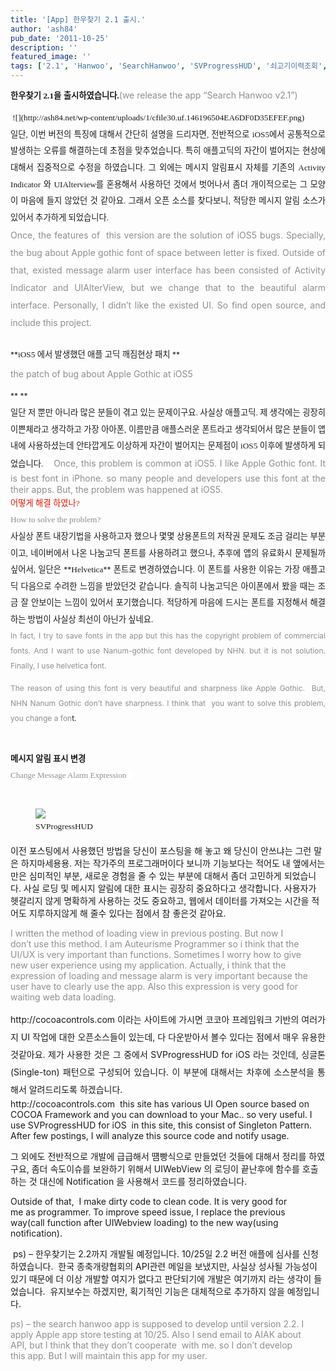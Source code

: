 ```yaml
---
title: '[App] 한우찾기 2.1 출시.'
author: 'ash84'
pub_date: '2011-10-25'
description: ''
featured_image: ''
tags: ['2.1', 'Hanwoo', 'SearchHanwoo', 'SVProgressHUD', '쇠고기이력조회', '찾기', '축산물 등급 판정소', '한우', '한우찾기']
---
```



**<span style="font-size: 10pt; "><span style="font-family: Dotum; ">한우찾기 2.1을 출시하였습니다.</span></span>**<span class="Apple-style-span" style="line-height: 18px; "><font class="Apple-style-span" color="#8e8e8e">(we release the app “Search Hanwoo v2.1”)</font></span>

<div style="line-height: 2; text-align: justify;"><span class="Apple-style-span" style="background-color: rgb(255, 255, 255); "><div style="text-align: justify;"><span style="font-size: 10pt; "><span style="font-family: Dotum; "> </span></span><span style="font-size: 10pt; "><span style="font-family: Dotum; ">![](http://ash84.net/wp-content/uploads/1/cfile30.uf.146196504EA6DF0D35EFEF.png)</span></span>

</div></span></div><div style="line-height: 2; text-align: justify;"><span class="Apple-style-span" style="background-color: rgb(255, 255, 255); "><span style="font-size: 10pt; "><span style="font-family: Dotum; ">일단, 이번 버전의 특징에 대해서 간단히 설명을 드리자면, 전반적으로 iOS5에서 공통적으로 발생하는 오류를 해결하는데 초점을 맞추었습니다. 특히 애플고딕의 자간이 벌어지는 현상에 대해서 집중적으로 수정을 하였습니다. 그 외에는 메시지 알림표시 자체를 기존의 Activity Indicator 와 UIAlterview를 혼용해서 사용하던 것에서 벗어나서 좀더 개이적으로는 그 모양이 마음에 들지 않았던 것 같아요. 그래서 오픈 소스를 찾다보니, 적당한 메시지 알림 소스가 있어서 추가하게 되었습니다. </span></span></span></div><div style="line-height: 2; text-align: justify;"><span class="Apple-style-span" style="background-color: rgb(255, 255, 255);"><div style="text-align: justify;"></div></span>  
<font class="Apple-style-span" color="#8e8e8e">Once, the features of  this version are the solution of iOS5 bugs. Specially, the<span class="s1"> bug about Apple gothic font of space between letter is fixed. </span>Outside of that, existed message alarm user interface has been consisted of Activity Indicator and UIAlterView, but we change that to the beautiful alarm interface. <span class="Apple-style-span" style="background-color: rgb(255, 255, 255); "></span>Personally, I didn’t like the existed UI. So find open source, and include this project. </font>  
<span class="Apple-style-span" style="background-color: rgb(255, 255, 255); "><div style="text-align: justify;"><span style="font-size: 10pt; "><span style="font-family: Dotum; "> </span></span></div></span></div><span style="font-size: 9pt; background-color: rgb(255, 255, 255);">**<span style="font-size: 10pt; "><span style="font-family: Dotum; ">iOS5 에서 발생했던 애플 고딕 깨짐현상 패치  
</span></span>**</span><span class="Apple-style-span" style="background-color: rgb(255, 255, 255); "><span style="font-size: 10pt; "><span style="font-family: Dotum; "></span></span></span>

<font class="Apple-style-span" color="#8e8e8e">the patch of bug about Apple Gothic at iOS5</font>

<div style="line-height: 2; text-align: justify;"><span style="font-size: 9pt; background-color: rgb(255, 255, 255);">**<span style="font-size: 10pt; "><span style="font-family: Dotum; "> </span></span>**</span></div><div style="line-height: 2; text-align: justify;"><span class="Apple-style-span" style="background-color: rgb(255, 255, 255); "><span style="font-size: 10pt; "><span style="font-family: Dotum; ">일단 저 뿐만 아니라 많은 분들이 겪고 있는 문제이구요. 사실상 애플고딕. 제 생각에는 굉장히 이쁜체라고 생각하고 가장 아아폰, 이름만큼 애플스러운 폰트라고 생각되어서 많은 분들이 앱 내에 사용하셨는데 안타깝게도 이상하게 자간이 벌어지는 문제점이 iOS5 이후에 발생하게 되었습니다.   
  </span></span>  
</span><font class="Apple-style-span" color="#8e8e8e"><span class="Apple-style-span" style="line-height: 18px; ">Once, this problem is common at iOS5. I like Apple Gothic font. It is best font in iPhone. so many people and developers use this font at the their apps. </span><span class="Apple-style-span" style="line-height: 18px; ">But, the problem was happened at iOS5. </span></font></div><div style="line-height: 2; text-align: justify;"><span class="Apple-style-span" style="line-height: 2; background-color: rgb(255, 255, 255);"></span>  
<span class="Apple-style-span" style="line-height: 2; background-color: rgb(255, 255, 255); "></span><span class="Apple-style-span" style="line-height: 2; background-color: rgb(255, 255, 255);"><div style="text-align: justify;"><span style="font-size: 10pt;"><span style="font-family: Dotum;"><font class="Apple-style-span" color="#e31600">어떻게 해결 하였나?</font></span></span></div></span>  
<span class="Apple-style-span" style="line-height: 2; background-color: rgb(255, 255, 255);"><div style="text-align: justify;"><span style="font-size: 10pt; "><span style="font-family: Dotum; "><font class="Apple-style-span" color="#8e8e8e">How to solve the problem?</font></span></span></div></span>  
<span class="Apple-style-span" style="line-height: 2; background-color: rgb(255, 255, 255);"><div style="text-align: justify;"><span style="font-size: 9pt;"></span></div></span>  
<span class="Apple-style-span" style="line-height: 2; background-color: rgb(255, 255, 255);"><div style="text-align: justify;"><span style="font-size: 9pt;"><span style="font-size: 10pt; "><span style="font-family: Dotum; ">사실상 폰트 내장기법을 사용하고자 했으나 몇몇 상용폰트의 저작권 문제도 조금 걸리는 부분이고, 네이버에서 나온 나눔고딕 폰트를 사용하려고 했으나, 추후에 앱의 유료화시 문제될까 싶어서, 일단은 </span></span>**<span style="font-size: 10pt; "><span style="font-family: Dotum; ">Helvetica</span></span>**<span style="font-size: 10pt; "><span style="font-family: Dotum; "> 폰트로 변경하였습니다. 이 폰트를 사용한 이유는 가장 애플고딕 다음으로 수려한 느낌을 받았던것 같습니다. 솔직히 나눔고딕은 아이폰에서 봤을 때는 조금 잘 안보이는 느낌이 있어서 포기했습니다. 적당하게 마음에 드시는 폰트를 지정해서 해결하는 방법이 사실상 최선이 아닌가 싶네요. </span></span></span></div></span>  
<span class="Apple-style-span" style="line-height: 2; background-color: rgb(255, 255, 255);"><div style="text-align: justify;"><span style="font-size: 9pt;"><font class="Apple-style-span" color="#8e8e8e">In fact, I try to save fonts in the app but this has the copyright problem of commercial fonts. And I want to use Nanum-gothic font developed by NHN. but it is not solution. Finally, I use helvetica font. </font>

<font class="Apple-style-span" color="#8e8e8e">The reason of using this font is very beautiful and sharpness like Apple Gothic.  But, NHN Nanum Gothic don’t have sharpness. I think that  you want to solve this problem, you change a fon</font>t. 

</span></div></span>  
<span class="Apple-style-span" style="line-height: 2; background-color: rgb(255, 255, 255);"><div style="text-align: justify;"><span style="font-size: 9pt; "></span><span style="font-size: 9pt;"><span style="font-size: 10pt;"><span style="font-family: Dotum;">**메시지 알림 표시 변경**</span></span></span></div></span><span class="Apple-style-span" style="color: rgb(142, 142, 142); font-family: Dotum; font-size: 13px; line-height: 26px; background-color: rgb(255, 255, 255); ">Change Message Alarm Expression   </span><font class="Apple-style-span" face="Dotum" size="2"><span class="Apple-style-span" style="line-height: 26px;"></span></font>  
<font class="Apple-style-span" face="Dotum" size="2"><span class="Apple-style-span" style="line-height: 26px;"></span></font><span class="Apple-style-span" style="line-height: 2; background-color: rgb(255, 255, 255); "><div style="text-align: justify;"><span style="font-size: 9pt; ">**<span style="font-size: 10pt; "><span style="font-family: Dotum; "> </span></span>**</span></div></span></div><div style="line-height: 2; text-align: justify;"><span style="font-size: 10pt; "><span style="font-family: Dotum; "><figure class="wp-caption aligncenter" style="width: 320px">![](http://ash84.net/wp-content/uploads/1/cfile23.uf.135062454EA6DEE9129EC7.png)<figcaption class="wp-caption-text">SVProgressHUD</figcaption></figure></span></span>

</div>이전 포스팅에서 사용했던 방법을 당신이 포스팅을 해 놓고 왜 당신이 안쓰냐는 그런 말은 하지마세용용. 저는 작가주의 프로그래머이다 보니까 기능보다는 적어도 내 앺에서는만은 심미적인 부분, 새로운 경험을 줄 수 있는 부분에 대해서 좀더 고민하게 되었습니다. 사실 로딩 및 메시지 알림에 대한 표시는 굉장히 중요하다고 생각합니다. 사용자가 헷갈리지 않게 명확하게 사용하는 것도 중요하고, 웹에서 데이터를 가져오는 시간을 적어도 지루하지않게 해 줄수 있다는 점에서 참 좋은것 같아요.

<span style="color: rgb(142, 142, 142);">I written the method of loading view in previous posting. But now I  
 don’t use this method. I am Auteurisme Programmer so i think that the  
 UI/UX is very important than functions. Sometimes I worry how to give  
 new user experience using my application. Actually, i think that the  
 expression of loading and message alarm is very important because the  
 user have to clearly use the app. Also this expression is very good for  
 waiting web data loading. </span>

<div style="text-align: justify; line-height: 2;">  
http://cocoacontrols.com 이라는 사이트에 가시면 코코아 프레임워크 기반의 여러가지 UI 작업에 대한 오픈소스들이 있는데, 다 다운받아서 볼수 있다는 점에서 매우 유용한것같아요. 제가 사용한 것은 그 중에서 SVProgressHUD for iOS 라는 것인데, 싱글톤(Single-ton) 패턴으로 구성되어 있습니다. 이 부분에 대해서는 차후에 소스분석을 통해서 알려드리도록 하겠습니다. </div><div style="text-align: justify; line-height: 2;"></div>http://cocoacontrols.com   
 this site has various UI Open source based on COCOA Framework and you  
 can download to your Mac.. so very useful. I use SVProgressHUD for iOS   
 in this site, this consist of Singleton Pattern. After few postings, I  
 will analyze this source code and notify usage.

그 외에도 전반적으로 개발에 급급해서 떔빵식으로 만들었던 것들에 대해서 정리를 하였구요, 좀더 속도이슈를 보완하기 위해서 UIWebView 의 로딩이 끝난후에 함수를 호출하는 것 대신에 Notification 을 사용해서 코드를 정리하였습니다.

Outside of that,  I make dirty code to clean code. It is very good for  
 me as programmer. To improve speed issue, I replace the previous   
 way(call function after UIWebview loading) to the new way(using  
 notification). 

 ps) – 한우찾기는 2.2까지 개발될 예정입니다. 10/25일 2.2 버전 애플에 심사를 신청하였습니다.  한국 종축개량협회의 API관련 메일을 보냈지만, 사실상 성사될 가능성이 있기 때문에 더 이상 개발할 여지가 없다고 판단되기에 개발은 여기까지 라는 생각이 들었습니다.  유지보수는 하겠지만, 획기적인 기능은 대체적으로 추가하지 않을 예정입니다.  

<span style="color: rgb(142, 142, 142);">ps) – the search hanwoo app is supposed to develop until version 2.2. I  
 apply Apple app store testing at 10/25. Also I send email to AIAK about  
 API, but I think that they don’t cooperate  with me. so I don’t develop  
 this app. But I will maintain this app for my user. </span>



